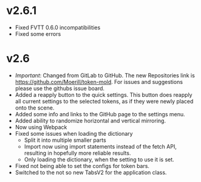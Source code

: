 # v2.6.1
* Fixed FVTT 0.6.0 incompatibilities
* Fixed some errors

# v2.6
* *Important*: Changed from GitLab to GitHub. The new Repositories link is <a href="https://github.com/Moerill/token-mold">https://github.com/Moerill/token-mold</a>. For issues and suggestions please use the githubs issue board.
* Added a reapply button to the quick settings. This button does reapply all current settings to the selected tokens, as if they were newly placed onto the scene.
* Added some info and links to the GitHub page to the settings menu.
* Added ability to randomize horizontal and vertical mirroring.
* Now using Webpack
* Fixed some issues when loading the dictionary
	- Split it into multiple smaller parts
	- Import now using import statements instead of the fetch API, resulting in hopefully more reliable results.
	- Only loading the dictionary, when the setting to use it is set.
* Fixed not being able to set the configs for token bars.
* Switched to the not so new TabsV2 for the application class.
